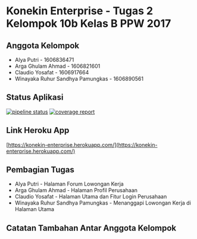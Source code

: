 # Konekin Enterprise - Tugas 2 Kelompok 10b Kelas B PPW 2017
## Anggota Kelompok
- Alya Putri - 1606836471
- Arga Ghulam Ahmad - 1606821601
- Claudio Yosafat - 1606917664
- Winayaka Ruhur Sandhya Pamungkas - 1606890561

## Status Aplikasi
[![pipeline status](https://gitlab.com/KelompokB10PPW2017/konekin-enterprise/badges/master/pipeline.svg)](https://gitlab.com/KelompokB10PPW2017/konekin-enterprise/commits/master)
[![coverage report](https://gitlab.com/KelompokB10PPW2017/konekin-enterprise/badges/master/coverage.svg)](https://gitlab.com/KelompokB10PPW2017/konekin-enterprise/commits/master)

## Link Heroku App
[https://konekin-enterprise.herokuapp.com/](https://konekin-enterprise.herokuapp.com/)

## Pembagian Tugas
- Alya Putri - Halaman Forum Lowongan Kerja
- Arga Ghulam Ahmad - Halaman Profil Perusahaan
- Claudio Yosafat - Halaman Utama dan Fitur Login Perusahaan
- Winayaka Ruhur Sandhya Pamungkas - Menanggapi Lowongan Kerja di Halaman Utama

## Catatan Tambahan Antar Anggota Kelompok


